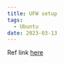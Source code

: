 ```yaml
---
title: UFW setup
tags:
  - Ubuntu
date: 2023-03-13
---
```


Ref link [here](https://www.digitalocean.com/community/tutorials/how-to-set-up-a-firewall-with-ufw-on-ubuntu-20-04)

<!-- more -->